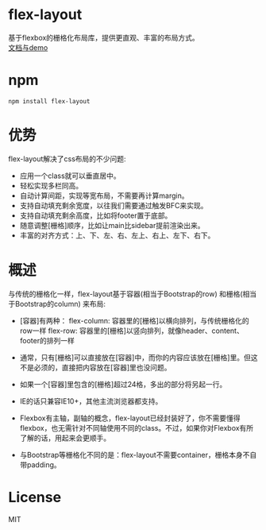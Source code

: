 # flex-layout

基于flexbox的栅格化布局库，提供更直观、丰富的布局方式。<br>
[文档与demo][1]

# npm
	npm install flex-layout

# 优势

flex-layout解决了css布局的不少问题:

* 应用一个class就可以垂直居中。
* 轻松实现多栏同高。
* 自动计算间距，实现等宽布局，不需要再计算margin。
* 支持自动填充剩余宽度，以往我们需要通过触发BFC来实现。
* 支持自动填充剩余高度，比如将footer置于底部。
* 随意调整[栅格]顺序，比如让main比sidebar提前渲染出来。
* 丰富的对齐方式：上、下、左、右、左上、右上、左下、右下。

# 概述

与传统的栅格化一样，flex-layout基于容器(相当于Bootstrap的row) 和栅格(相当于Bootstrap的column) 来布局:

* [容器]有两种：
flex-column: 容器里的[栅格]以横向排列，与传统栅格化的row一样
flex-row: 容器里的[栅格]以竖向排列，就像header、content、footer的排列一样

* 通常，只有[栅格]可以直接放在[容器]中，而你的内容应该放在[栅格]里。但这不是必须的，直接把内容放在[容器]里也没问题。
* 如果一个[容器]里包含的[栅格]超过24格，多出的部分将另起一行。
* IE的话只兼容IE10+，其他主流浏览器都支持。
* Flexbox有主轴，副轴的概念，flex-layout已经封装好了，你不需要懂得flexbox，也无需针对不同轴使用不同的class。不过，如果你对Flexbox有所了解的话，用起来会更顺手。
* 与Bootstrap等栅格化不同的是：flex-layout不需要container，栅格本身不自带padding。

# License

MIT

[1]: http://coffcer.github.io/flex-layout/